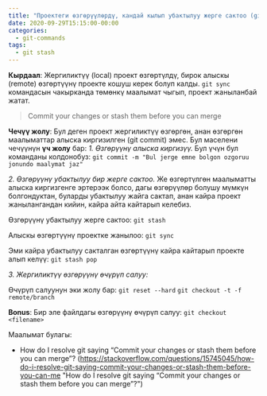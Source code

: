 ```yaml
---
title: "Проектеги өзгөрүүлөрдү, кандай кылып убактылуу жерге сактоо (git stash)"
date: 2020-09-29T15:15:00-00:00
categories:
  - git-commands
tags:
  - git stash
---
```


**Кырдаал**: 
Жергиликтүү (local) проект өзгөртүлдү, бирок алыскы (remote) өзгөртүүнү проекте кошуш керек болуп калды. `git sync` командасын чакырканда төмөнкү маалымат чыгып, проект жаныланбай жатат.
> Commit your changes or stash them before you can merge

**Чечүү жолу**:
Бул деген проект жергиликтүү өзгөргөн, анан өзгөргөн маалыматтар алыска киргизилген (git commit) эмес. Бул маселени чечүүнүн **үч жолу** бар:
*1. Өзгөрүүнү алыска киргизүү.*
Бул үчүн бул команданы колдонобуз:
`git commit -m "Bul jerge emne bolgon ozgoruu jonundo maalymat jaz"`

*2. Өзгөрүүнү убактылуу бир жерге сактоо.*
Же өзгөртүлгөн маалыматты алыска киргизгенге эртерээк болсо, дагы өзгөрүүлөр болушу мүмкүн болгондуктан, буларды убактылуу жайга сактап, анан кайра проект жанылангандан кийин, кайра айта кайтарып келебиз.

Өзгөрүүнү убактылуу жерге сактоо:
`git stash`

Алыскы өзгөртүүнү проектке жанылоо:
`git sync`

Эми кайра убактылуу сакталган өзгөртүүнү кайра кайтарып проекте алып келүү:
`git stash pop`

*3. Жергиликтүү өзгөрүүнү өчүрүп салуу:*

Өчүрүп салуунун эки жолу бар:
`git reset --hard`
`git checkout -t -f remote/branch`

**Bonus**: Бир эле файлдагы өзгөрүүнү өчүрүп салуу: 
`git checkout <filename>`

Маалымат булагы:
* How do I resolve git saying “Commit your changes or stash them before you can merge”? (https://stackoverflow.com/questions/15745045/how-do-i-resolve-git-saying-commit-your-changes-or-stash-them-before-you-can-me "How do I resolve git saying “Commit your changes or stash them before you can merge”?")
